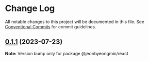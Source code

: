 # Change Log

All notable changes to this project will be documented in this file.
See [Conventional Commits](https://conventionalcommits.org) for commit guidelines.

## [0.1.1](https://github.com/jeonbyeongmin/react/compare/@jeonbyeongmin/react@0.1.0...@jeonbyeongmin/react@0.1.1) (2023-07-23)

**Note:** Version bump only for package @jeonbyeongmin/react
